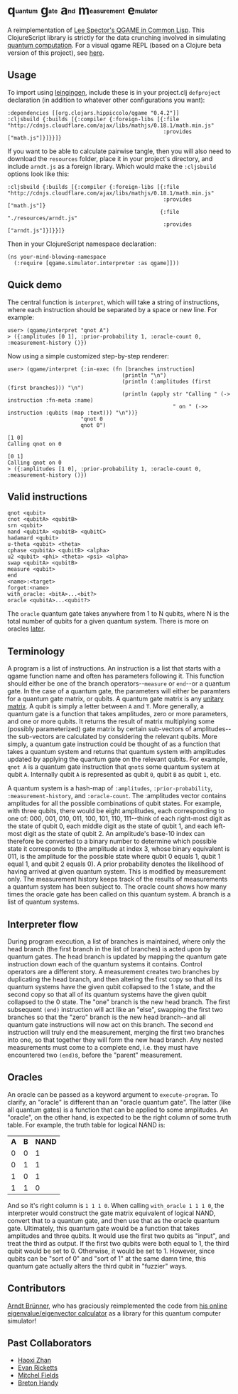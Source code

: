 # **q**<sub><sup><sub><sup>uantum</sup></sub></sup></sub><span> </span>**g**<sub><sup><sub><sup>ate</sup></sub></sup></sub><span> </span>**a**<sub><sup><sub><sup>nd</sup></sub></sup></sub><span> </span>**m**<sub><sup><sub><sup>easurement</sup></sub></sup></sub><span> </span>**e**<sub><sup><sub><sup>mulator</sup></sub></sup></sub><span> </span>

A reimplementation of [Lee Spector's QGAME in Common Lisp](http://faculty.hampshire.edu/lspector/qgame.html). This ClojureScript library is strictly for the data crunching involved in simulating [quantum computation](http://en.wikipedia.org/wiki/Quantum_computer). For a visual qgame REPL (based on a Clojure beta version of this project), see [here](https://github.com/zhx2013/qgame-seesaw).

## Usage

To import using [leingingen](http://leiningen.org/), include these is in your project.clj `defproject` declaration (in addition to whatever other configurations you want):

	:dependencies [[org.clojars.hippiccolo/qgame "0.4.2"]]
	:cljsbuild {:builds [{:compiler {:foreign-libs [{:file "http://cdnjs.cloudflare.com/ajax/libs/mathjs/0.18.1/math.min.js"
	                                                 :provides ["math.js"]}]}}]}

If you want to be able to calculate pairwise tangle, then you will also need to download the `resources` folder, place it in your project's directory, and include `arndt.js` as a foreign library. Which would make the `:cljsbuild` options look like this:

	:cljsbuild {:builds [{:compiler {:foreign-libs [{:file "http://cdnjs.cloudflare.com/ajax/libs/mathjs/0.18.1/math.min.js"
	                                                 :provides ["math.js"]}
	                                                {:file "./resources/arndt.js"
	                                                 :provides ["arndt.js"]}]}}]}

Then in your ClojureScript namespace declaration:

	(ns your-mind-blowing-namespace
	  (:require [qgame.simulator.interpreter :as qgame]]))

## Quick demo

The central function is `interpret`, which will take a string of instructions, where each instruction should be separated by a space or new line. For example:

	user> (qgame/interpret "qnot A")
	> ({:amplitudes [0 1], :prior-probability 1, :oracle-count 0, :measurement-history ()})

Now using a simple customized step-by-step renderer:

	user> (qgame/interpret {:in-exec (fn [branches instruction]
							     		(println "\n")
							     		(println (:amplitudes (first (first branches))) "\n")
							     		(println (apply str "Calling " (-> instruction :fn-meta :name)
							     						" on " (->> instruction :qubits (map :text))) "\n"))}
	                       "qnot 0
	                       qnot 0")
	
	[1 0]
    Calling qnot on 0

	[0 1]
	Calling qnot on 0
	> ({:amplitudes [1 0], :prior-probability 1, :oracle-count 0, :measurement-history ()})

## Valid instructions

	qnot <qubit>
	cnot <qubitA> <qubitB>
	srn <qubit>
	nand <qubitA> <qubitB> <qubitC>
	hadamard <qubit>
	u-theta <qubit> <theta>
	cphase <qubitA> <qubitB> <alpha>
	u2 <qubit> <phi> <theta> <psi> <alpha>
	swap <qubitA> <qubitB>
	measure <qubit>
	end
	<name>:<target>
	forget:<name>
	with_oracle: <bitA>...<bit?>
	oracle <qubitA>...<qubit?>
	

The `oracle` quantum gate takes anywhere from 1 to N qubits, where N is the total number of qubits for a given quantum system. There is more on oracles [later](#oracles).

## Terminology

A program is a list of instructions. An instruction is a list that starts with a qgame function name and often has parameters following it. This function should either be one of the branch operators--`measure` or `end`--or a quantum gate. In the case of a quantum gate, the parameters will either be paramters for a quantum gate matrix, or qubits. A quantum gate matrix is any [unitary matrix](http://en.wikipedia.org/wiki/Unitary_matrix). A qubit is simply a letter between `A` and `T`. More generally, a quantum gate is a function that takes amplitudes, zero or more parameters, and one or more qubits. It returns the result of matrix multiplying some (possibly parameterized) gate matrix by certain sub-vectors of amplitudes--the sub-vectors are calculated by considering the relevant qubits. More simply, a quantum gate instruction could be thought of as a function that takes a quantum system and returns that quantum system with amplitudes updated by applying the quantum gate on the relevant qubits. For example, `qnot A` is a quantum gate instruction that `qnot`s some quantum system at qubit `A`. Internally qubit `A` is represented as qubit `0`, qubit `B` as qubit `1`, etc.

A quantum system is a hash-map of `:amplitudes`, `:prior-probability`, `:measurement-history`, and `:oracle-count`. The :amplitudes vector contains amplitudes for all the possible combinations of qubit states. For example, with three qubits, there would be eight amplitudes, each corresponding to one of: 000, 001, 010, 011, 100, 101, 110, 111--think of each right-most digit as the state of qubit 0, each middle digit as the state of qubit 1, and each left-most digit as the state of qubit 2. An amplitude's base-10 index can therefore be converted to a binary number to determine which possible state it corresponds to (the amplitude at index 3, whose binary equivalent is 011, is the amplitude for the possible state where qubit 0 equals 1, qubit 1 equal 1, and qubit 2 equals 0). A prior probability denotes the likelihood of having arrived at given quantum system. This is modified by measurement only. The measurement history keeps track of the results of measurements a quantum system has been subject to. The oracle count shows how many times the oracle gate has been called on this quantum system. A branch is a list of quantum systems. 

## Interpreter flow

During program execution, a list of branches is maintained, where only the head branch (the first branch in the list of branches) is acted upon by quantum gates. The head branch is updated by mapping the quantum gate instruction down each of the quantum systems it contains. Control operators are a different story. A measurement creates two branches by duplicating the head branch, and then altering the first copy so that all its quantum systems have the given qubit collapsed to the 1 state, and the second copy so that all of its quantum systems have the given qubit collapsed to the 0 state. The "one" branch is the new head branch. The first subsequent `(end)` instruction will act like an "else", swapping the first two branches so that the "zero" branch is the new head branch--and all quantum gate instructions will now act on this branch. The second `end` instruction will truly end the measurement, merging the first two branches into one, so that together they will form the new head branch. Any nested measurements must come to a complete end, i.e. they must have encountered two `(end)`s, before the "parent" measurement.

## Oracles

An oracle can be passed as a keyword argument to `execute-program`. To clarify, an "oracle" is different than an "oracle quantum gate". The latter (like all quantum gates) is a function that can be applied to some amplitudes. An "oracle", on the other hand, is expected to be the right column of some truth table. For example, the truth table for logical NAND is:

<table>
  <tr> <td><strong>A</strong></td> <td><strong>B</strong></td> <td><strong>NAND</strong></td> </tr>
  <tr> <td>0</td> <td>0</td> <td>1</td> </tr>
  <tr> <td>0</td> <td>1</td> <td>1</td> </tr>
  <tr> <td>1</td> <td>0</td> <td>1</td> </tr>
  <tr> <td>1</td> <td>1</td> <td>0</td> </tr>
</table>

And so it's right column is `1 1 1 0`. When calling `with_oracle 1 1 1 0`, the interpreter would construct the gate matrix equivalent of logical NAND, convert that to a quantum gate, and then use that as the oracle quantum gate. Ultimately, this quantum gate would be a function that takes amplitudes and three qubits. It would use the first two qubits as "input", and treat the third as output. If the first two qubits were both equal to 1, the third qubit would be set to 0. Otherwise, it would be set to 1. However, since qubits can be "sort of 0" and "sort of 1" at the same damn time, this quantum gate actually alters the third qubit in "fuzzier" ways.

## Contributors

[Arndt Brünner](http://www.arndt-bruenner.de/), who has graciously reimplemented the code from [his online eigenvalue/eigenvector calculator](http://www.arndt-bruenner.de/mathe/scripts/engl_eigenwert2.htm) as a library for this quantum computer simulator!

## Past Collaborators

-  [Haoxi Zhan](https://github.com/zhx2013)
-  [Evan Ricketts](https://github.com/bitpit)
-  [Mitchel Fields](https://github.com/msf12)
-  [Breton Handy](http://www.linkedin.com/pub/breton-k-handy/3a/b57/962)
